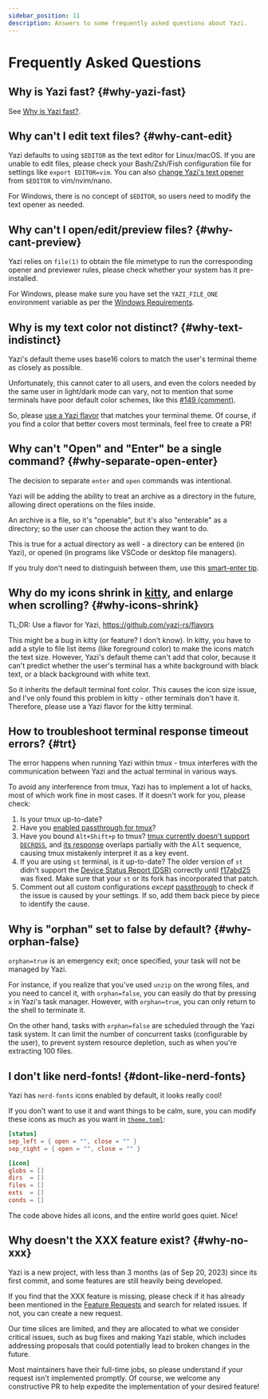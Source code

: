 ```yaml
---
sidebar_position: 11
description: Answers to some frequently asked questions about Yazi.
---
```


# Frequently Asked Questions

## Why is Yazi fast? {#why-yazi-fast}

See [Why is Yazi fast?](/blog/why-is-yazi-fast).

## Why can't I edit text files? {#why-cant-edit}

Yazi defaults to using `$EDITOR` as the text editor for Linux/macOS.
If you are unable to edit files, please check your Bash/Zsh/Fish configuration file for settings like `export EDITOR=vim`. You can also [change Yazi's text opener](/docs/configuration/yazi#opener) from `$EDITOR` to vim/nvim/nano.

For Windows, there is no concept of `$EDITOR`, so users need to modify the text opener as needed.

## Why can't I open/edit/preview files? {#why-cant-preview}

Yazi relies on `file(1)` to obtain the file mimetype to run the corresponding opener and previewer rules, please check whether your system has it pre-installed.

For Windows, please make sure you have set the `YAZI_FILE_ONE` environment variable as per the [Windows Requirements](/docs/installation#windows).

## Why is my text color not distinct? {#why-text-indistinct}

Yazi's default theme uses base16 colors to match the user's terminal theme as closely as possible.

Unfortunately, this cannot cater to all users, and even the colors needed by the same user in light/dark mode can vary, not to mention that some terminals have poor default color schemes, like this [#149 (comment)](https://github.com/sxyazi/yazi/issues/149#issuecomment-1798349727).

So, please [use a Yazi flavor](https://github.com/yazi-rs/flavors) that matches your terminal theme. Of course, if you find a color that better covers most terminals, feel free to create a PR!

## Why can't "Open" and "Enter" be a single command? {#why-separate-open-enter}

The decision to separate `enter` and `open` commands was intentional.

Yazi will be adding the ability to treat an archive as a directory in the future, allowing direct operations on the files inside.

An archive is a file, so it's "openable", but it's also "enterable" as a directory; so the user can choose the action they want to do.

This is true for a actual directory as well - a directory can be entered (in Yazi), or opened (in programs like VSCode or desktop file managers).

If you truly don't need to distinguish between them, use this [smart-enter tip](/docs/tips#smart-enter).

## Why do my icons shrink in [kitty](https://sw.kovidgoyal.net/kitty/), and enlarge when scrolling? {#why-icons-shrink}

TL;DR: Use a flavor for Yazi, https://github.com/yazi-rs/flavors

This might be a bug in kitty (or feature? I don't know). In kitty, you have to add a style to file list items (like foreground color) to make the icons match the text size. However, Yazi's default theme can't add that color, because it can't predict whether the user's terminal has a white background with black text, or a black background with white text.

So it inherits the default terminal font color. This causes the icon size issue, and I've only found this problem in kitty - other terminals don't have it. Therefore, please use a Yazi flavor for the kitty terminal.

## How to troubleshoot terminal response timeout errors? {#trt}

The error happens when running Yazi within tmux - tmux interferes with the communication between Yazi and the actual terminal in various ways.

To avoid any interference from tmux, Yazi has to implement a lot of hacks, most of which work fine in most cases. If it doesn't work for you, please check:

1. Is your tmux up-to-date?
2. Have you [enabled passthrough for tmux](/docs/image-preview#tmux)?
3. Have you bound `Alt+Shift+p` to tmux? [tmux currently doesn't support `DECRQSS`](https://github.com/tmux/tmux/issues/4034), and [its response](https://vt100.net/docs/vt510-rm/DECRQSS.html) overlaps partially with the <kbd>Alt</kbd> sequence, causing tmux mistakenly interpret it as a key event.
4. If you are using `st` terminal, is it up-to-date? The older version of `st` didn't support the [Device Status Report (DSR)](https://vt100.net/docs/vt510-rm/DSR.html) correctly until [f17abd25](https://git.suckless.org/st/commit/f17abd25b376c292f783062ecf821453eaa9cc4c.html) was fixed. Make sure that your `st` or its fork has incorporated that patch.
5. Comment out all custom configurations _except_ [passthrough](/docs/image-preview#tmux) to check if the issue is caused by your settings. If so, add them back piece by piece to identify the cause.

## Why is "orphan" set to false by default? {#why-orphan-false}

`orphan=true` is an emergency exit; once specified, your task will not be managed by Yazi.

For instance, if you realize that you've used `unzip` on the wrong files, and you need to cancel it, with `orphan=false`, you can easily do that by pressing `x` in Yazi's task manager.
However, with `orphan=true`, you can only return to the shell to terminate it.

On the other hand, tasks with `orphan=false` are scheduled through the Yazi task system. It can limit the number of concurrent tasks (configurable by the user), to prevent system resource depletion, such as when you're extracting 100 files.

## I don't like nerd‐fonts! {#dont-like-nerd-fonts}

Yazi has `nerd-fonts` icons enabled by default, it looks really cool!

If you don't want to use it and want things to be calm, sure, you can modify these icons as much as you want in [`theme.toml`](/docs/configuration/theme):

```toml
[status]
sep_left = { open = "", close = "" }
sep_right = { open = "", close = "" }

[icon]
globs = []
dirs  = []
files = []
exts  = []
conds = []
```

The code above hides all icons, and the entire world goes quiet. Nice!

## Why doesn't the XXX feature exist? {#why-no-xxx}

Yazi is a new project, with less than 3 months (as of Sep 20, 2023) since its first commit, and some features are still heavily being developed.

If you find that the XXX feature is missing, please check if it has already been mentioned in the [Feature Requests](https://github.com/sxyazi/yazi/issues/51) and search for related issues. If not, you can create a new request.

Our time slices are limited, and they are allocated to what we consider critical issues, such as bug fixes and making Yazi stable, which includes addressing proposals that could potentially lead to broken changes in the future.

Most maintainers have their full-time jobs, so please understand if your request isn't implemented promptly. Of course, we welcome any constructive PR to help expedite the implementation of your desired feature!
